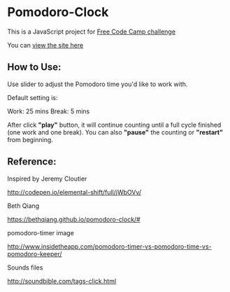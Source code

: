 # Pomodoro-Clock

This is a JavaScript project for [Free Code Camp challenge](https://www.freecodecamp.com/challenges/build-a-pomodoro-clock)

You can [view the site here](http://codepen.io/AsimoLoveGym/full/vXjYVb/)

## How to Use:

Use slider to adjust the Pomodoro time you'd like to work with. 

Default setting is:

Work: 25 mins 
Break: 5 mins

After click **"play"** button, it will continue counting until a full cycle finished (one work and one break). You can also **"pause"** the counting or **"restart"** from beginning.

## Reference:

Inspired by Jeremy Cloutier

http://codepen.io/elemental-shift/full/jWbOVv/

Beth Qiang

https://bethqiang.github.io/pomodoro-clock/#

pomodoro-timer image

http://www.insidetheapp.com/pomodoro-timer-vs-pomodoro-time-vs-pomodoro-keeper/

Sounds files

http://soundbible.com/tags-click.html
